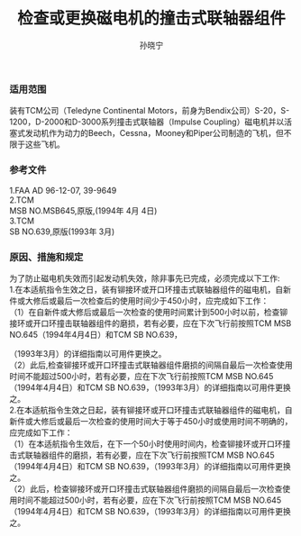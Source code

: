 ﻿---
amendno: 39-1676  
cadno: CAD1996-MULT-20  
title: 检查或更换磁电机的撞击式联轴器组件  
publishdate: 1996-07-16  
effdate: 1996-07-18  
acmodels: ["MULT"]  
tags: ["ALL"]  
engs: []  
pns: []  
mfrs: ["TCM","BEECH","CESSNA","MOONEY","PIPER"]  
admins: 民航总局  
author: 孙晓宁  
---
  
### 适用范围  
装有TCM公司（Teledyne Continental Motors，前身为Bendix公司）S-20，S-1200，D-2000和D-3000系列撞击式联轴器（Impulse Coupling）磁电机并以活塞式发动机作为动力的Beech，Cessna，Mooney和Piper公司制造的飞机，但不限于这些飞机。  
  
<!--more-->  
### 参考文件  
  1.FAA AD 96-12-07, 39-9649  
2.TCM  
MSB NO.MSB645,原版,(1994年 4月 4日)  
3.TCM  
SB NO.639,原版(1993年 3月)  
  
### 原因、措施和规定  

  为了防止磁电机失效而引起发动机失效，除非事先已完成，必须完成以下工作:  
  1.在本适航指令生效之日，装有铆接环或开口环撞击式联轴器组件的磁电机，自新件或大修后或最后一次检查后的使用时间少于450小时，应完成如下工作：  
（1）在自新件或大修后或最后一次检查的使用时间累计到500小时以前，检查铆接环或开口环撞击联轴器组件的磨损，若有必要，应在下次飞行前按照TCM MSB NO.645（1994年4月4日）和TCM SB NO.639，  
  
（1993年3月）的详细指南以可用件更换之。  
  （2）此后,检查铆接环或开口环撞击式联轴器组件磨损的间隔自最后一次检查使用时间不能超过500小时，若有必要，应在下次飞行前按照TCM MSB NO.645（1994年4月4日）和TCM SB NO.639，（1993年3月）的详细指南以可用件更换之。  
  2.在本适航指令生效之日起，装有铆接环或开口环撞击式联轴器组件的磁电机，自新件或大修后或最后一次检查的使用时间大于等于450小时或使用时间不明确的，应完成如下工作：  
  （1）在本适航指令生效后，在下一个50小时使用时间内，检查铆接环或开口环撞击式联轴器组件的磨损，若有必要，应在下次飞行前按照TCM MSB NO.645（1994年4月4日）和TCM SB NO.639，（1993年3月）的详细指南以可用件更换之。  
  （2）此后，检查铆接环或开口环撞击式联轴器组件磨损的间隔自最后一次检查使用时间不能超过500小时，若有必要，应在下次飞行前按照TCM MSB NO.645（1994年4月4日）和TCM SB NO.639，（1993年3月）的详细指南以可用件更换之。  
  
